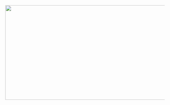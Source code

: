 <div align="center">
  <img height="300" width="600" src="https://ireumvmoybitxftsqlgh.supabase.co/storage/v1/object/sign/Cuts/one-piece-g5?token=eyJhbGciOiJIUzI1NiIsInR5cCI6IkpXVCJ9.eyJ1cmwiOiJDdXRzL29uZS1waWVjZS1nNSIsImlhdCI6MTcwMjY3MDM2MSwiZXhwIjoxNzAzMjc1MTYxfQ.HO51R29_xhu_ZBKsG-Stj00BxEZhEtFLq2CyPLL8EPA&t=2023-12-15T19%3A57%3A33.907Z"  />
</div>